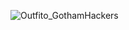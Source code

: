 ![Outfito_GothamHackers](https://socialify.git.ci/UmaGhildiyal/Outfito_GothamHackers/image?description=1&descriptionEditable=Your%20wardrobe%20just%20got%20a%20whole%20lot%20cooler!%20%F0%9F%9A%80%F0%9F%91%97&font=Jost&language=1&name=1&pattern=Diagonal%20Stripes&stargazers=1&theme=Dark)
